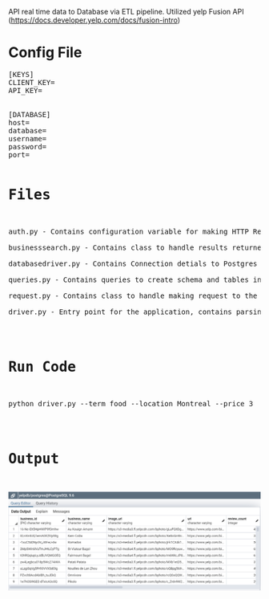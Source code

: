 API real time data to Database via ETL pipeline. Utilized yelp Fusion API (https://docs.developer.yelp.com/docs/fusion-intro)

# Config File

<pre>
[KEYS]
CLIENT_KEY=<YOUR CLIENT KEY>
API_KEY=<YOUR API KEY>


[DATABASE]
host=<HOST NAME>
database=<DB NAME>
username=<USER NAME>
password=<PASSWORD>
port=<PORT
</pre>

# Files

<pre>
auth.py - Contains configuration variable for making HTTP Request

businesssearch.py - Contains class to handle results returned from the search request

databasedriver.py - Contains Connection detials to Postgres database and executing queries

queries.py - Contains queries to create schema and tables in postgres and insert statement format

request.py - Contains class to handle making request to the API

driver.py - Entry point for the application, contains parsing command line arguments and control the program flow.
</pre>


# Run Code
<pre>
python driver.py --term food --location Montreal --price 3
</pre>

# Output
![Name](APIPullToDatabase/Resultsapiyelpdb.png)
